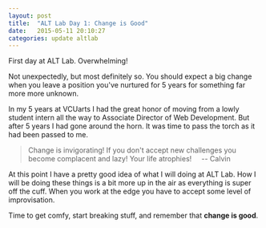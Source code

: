 ```yaml
---
layout: post
title:  "ALT Lab Day 1: Change is Good"
date:   2015-05-11 20:10:27
categories: update altlab
---
```


First day at ALT Lab. Overwhelming! 

Not unexpectedly, but most definitely so. You should expect a big change when you leave a position you've nurtured for 5 years for something far more more unknown. 

In my 5 years at VCUarts I had the great honor of moving from a lowly student intern all the way to Associate Director of Web Development. But after 5 years I had gone around the horn. It was time to pass the torch as it had been passed to me. 

> Change is invigorating! If you don't accept new challenges you become complacent and lazy! Your life atrophies! &nbsp;&nbsp;&nbsp;&nbsp;-- Calvin

At this point I have a pretty good idea of what I will doing at ALT Lab. How I will be doing these things is a bit more up in the air as everything is super off the cuff. When you work at the edge you have to accept some level of improvisation.

Time to get comfy, start breaking stuff, and remember that **change is good**.